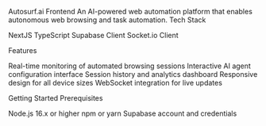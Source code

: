 Autosurf.ai Frontend
An AI-powered web automation platform that enables autonomous web browsing and task automation.
Tech Stack

NextJS
TypeScript
Supabase Client
Socket.io Client

Features

Real-time monitoring of automated browsing sessions
Interactive AI agent configuration interface
Session history and analytics dashboard
Responsive design for all device sizes
WebSocket integration for live updates

Getting Started
Prerequisites

Node.js 16.x or higher
npm or yarn
Supabase account and credentials
